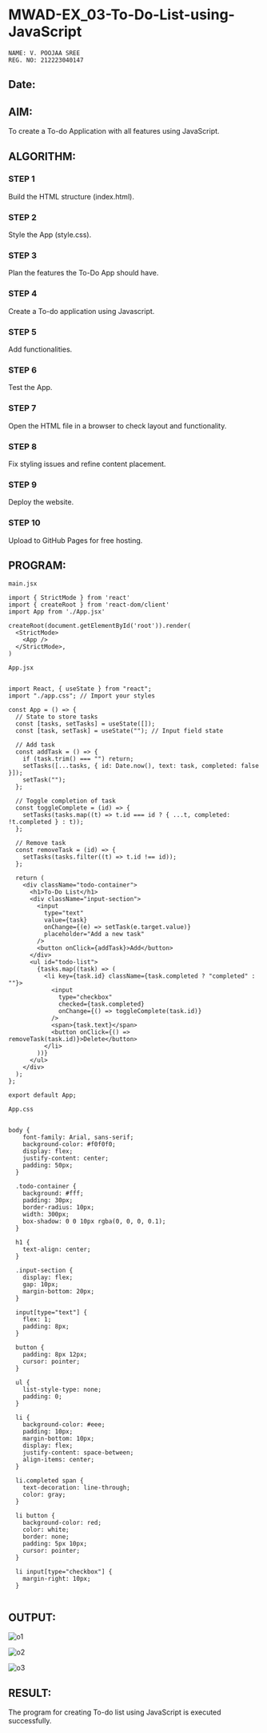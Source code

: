# MWAD-EX_03-To-Do-List-using-JavaScript

```
NAME: V. POOJAA SREE
REG. NO: 212223040147

```

## Date:

## AIM:
To create a To-do Application with all features using JavaScript.

## ALGORITHM:
### STEP 1
Build the HTML structure (index.html).

### STEP 2
Style the App (style.css).

### STEP 3
Plan the features the To-Do App should have.

### STEP 4
Create a To-do application using Javascript.

### STEP 5
Add functionalities.

### STEP 6
Test the App.

### STEP 7
Open the HTML file in a browser to check layout and functionality.

### STEP 8
Fix styling issues and refine content placement.

### STEP 9
Deploy the website.

### STEP 10
Upload to GitHub Pages for free hosting.

## PROGRAM:

```
main.jsx

import { StrictMode } from 'react'
import { createRoot } from 'react-dom/client'
import App from './App.jsx'

createRoot(document.getElementById('root')).render(
  <StrictMode>
    <App />
  </StrictMode>,
)

```


```
App.jsx


import React, { useState } from "react";
import "./app.css"; // Import your styles

const App = () => {
  // State to store tasks
  const [tasks, setTasks] = useState([]);
  const [task, setTask] = useState(""); // Input field state

  // Add task
  const addTask = () => {
    if (task.trim() === "") return;
    setTasks([...tasks, { id: Date.now(), text: task, completed: false }]);
    setTask("");
  };

  // Toggle completion of task
  const toggleComplete = (id) => {
    setTasks(tasks.map((t) => t.id === id ? { ...t, completed: !t.completed } : t));
  };

  // Remove task
  const removeTask = (id) => {
    setTasks(tasks.filter((t) => t.id !== id));
  };

  return (
    <div className="todo-container">
      <h1>To-Do List</h1>
      <div className="input-section">
        <input
          type="text"
          value={task}
          onChange={(e) => setTask(e.target.value)}
          placeholder="Add a new task"
        />
        <button onClick={addTask}>Add</button>
      </div>
      <ul id="todo-list">
        {tasks.map((task) => (
          <li key={task.id} className={task.completed ? "completed" : ""}>
            <input
              type="checkbox"
              checked={task.completed}
              onChange={() => toggleComplete(task.id)}
            />
            <span>{task.text}</span>
            <button onClick={() => removeTask(task.id)}>Delete</button>
          </li>
        ))}
      </ul>
    </div>
  );
};

export default App;

```

```
App.css


body {
    font-family: Arial, sans-serif;
    background-color: #f0f0f0;
    display: flex;
    justify-content: center;
    padding: 50px;
  }
  
  .todo-container {
    background: #fff;
    padding: 30px;
    border-radius: 10px;
    width: 300px;
    box-shadow: 0 0 10px rgba(0, 0, 0, 0.1);
  }
  
  h1 {
    text-align: center;
  }
  
  .input-section {
    display: flex;
    gap: 10px;
    margin-bottom: 20px;
  }
  
  input[type="text"] {
    flex: 1;
    padding: 8px;
  }
  
  button {
    padding: 8px 12px;
    cursor: pointer;
  }
  
  ul {
    list-style-type: none;
    padding: 0;
  }
  
  li {
    background-color: #eee;
    padding: 10px;
    margin-bottom: 10px;
    display: flex;
    justify-content: space-between;
    align-items: center;
  }
  
  li.completed span {
    text-decoration: line-through;
    color: gray;
  }
  
  li button {
    background-color: red;
    color: white;
    border: none;
    padding: 5px 10px;
    cursor: pointer;
  }
  
  li input[type="checkbox"] {
    margin-right: 10px;
  }
  
```

## OUTPUT:

![o1](https://github.com/user-attachments/assets/38063f76-39c2-4eb4-af3c-fa495163992d)

![o2](https://github.com/user-attachments/assets/aa2ac22a-1d24-491f-9e8a-140bfcadd47b)

![o3](https://github.com/user-attachments/assets/f39013c0-bb25-4ac0-991e-607da167b827)



## RESULT:
The program for creating To-do list using JavaScript is executed successfully.
